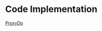 # Code Implementation 
[ProxyDp](https://github.com/vamsi1998123/Design-Patterns/tree/master/src/main/java/com/example/designpatterns/structural/proxy)
